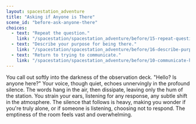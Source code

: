```yaml
---
layout: spacestation_adventure
title: "Asking if Anyone is There"
scene_id: "before-ask-anyone-there"
choices:
  - text: "Repeat the question."
    link: "/spacestation/spacestation_adventure/before/15-repeat-question/"
  - text: "Describe your purpose for being there."
    link: "/spacestation/spacestation_adventure/before/16-describe-purpose/"
  - text: "Return to trying to communicate."
    link: "/spacestation/spacestation_adventure/before/10-communicate-hidden/"
---
```


You call out softly into the darkness of the observation deck. "Hello? Is anyone here?" Your voice, though quiet, echoes unnervingly in the profound silence. The words hang in the air, then dissipate, leaving only the hum of the station. You strain your ears, listening for any response, any subtle shift in the atmosphere. The silence that follows is heavy, making you wonder if you're truly alone, or if someone is listening, choosing not to respond. The emptiness of the room feels vast and overwhelming.
